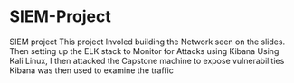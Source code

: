 # SIEM-Project
SIEM project
This project Involed building the Network seen on the slides.
Then setting up the ELK stack to Monitor for Attacks using Kibana
Using Kali Linux, I then attacked the Capstone machine to expose vulnerabilities
Kibana was then used to examine the traffic
